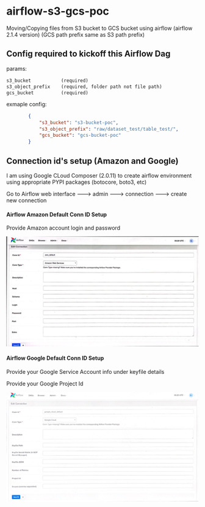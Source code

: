 # airflow-s3-gcs-poc
Moving/Copying files from S3 bucket to GCS bucket using airflow (airflow 2.1.4 version) (GCS path prefix same as S3 path prefix)

## Config required to kickoff this Airflow Dag

params:


    s3_bucket           (required)
    s3_object_prefix    (required, folder path not file path)
    gcs_bucket          (required)
  
  exmaple config:
    
```json
        {
            "s3_bucket": "s3-bucket-poc",
            "s3_object_prefix": "raw/dataset_test/table_test/",
            "gcs_bucket": "gcs-bucket-poc"
        }
```

## Connection id's setup (Amazon and Google)
I am using Google CLoud Composer (2.0.11) to create airflow environment using appropriate PYPI packages (botocore, boto3, etc)

Go to Airflow web interface ---> admin ---> connection ---> create new connection

#### Airflow Amazon Default Conn ID Setup
Provide Amazon account login and password

![Screenshot](/screenshots/airflow_amazon_default_conn_id.jpeg)

#### Airflow Google Default Conn ID Setup
Provide your Google Service Account info under keyfile details

Provide your Google Project Id

![Screenshot](/screenshots/google_conn_id.jpg)
